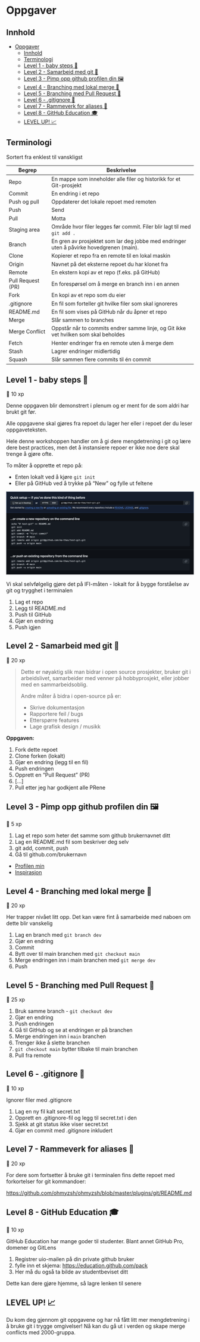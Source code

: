 # Oppgaver

## Innhold

- [Oppgaver](#oppgaver)
  - [Innhold](#innhold)
  - [Terminologi](#terminologi)
  - [Level 1 - baby steps 🍼](#level-1---baby-steps-)
  - [Level 2 - Samarbeid med git 🤝](#level-2---samarbeid-med-git-)
  - [Level 3 - Pimp opp github profilen din 🖼️](#level-3---pimp-opp-github-profilen-din-️)
  - [Level 4 - Branching med lokal merge 🌳](#level-4---branching-med-lokal-merge-)
  - [Level 5 - Branching med Pull Request 🌲](#level-5---branching-med-pull-request-)
  - [Level 6 - .gitignore 🫥](#level-6---gitignore-)
  - [Level 7 - Rammeverk for aliases 🐎](#level-7---rammeverk-for-aliases-)
  - [Level 8 - GitHub Education 🎓](#level-8---github-education-)
  - [LEVEL UP! 📈](#level-up-)

## Terminologi

Sortert fra enklest til vanskligst

| Begrep | Beskrivelse |
|--------|-------------|
| Repo | En mappe som inneholder alle filer og historikk for et Git-prosjekt |
| Commit | En endring i et repo |
| Push og pull | Oppdaterer det lokale repoet med remoten |
| Push | Send |
| Pull | Motta |
| Staging area | Område hvor filer legges før commit. Filer blir lagt til med `git add .`|
| Branch | En gren av prosjektet som lar deg jobbe med endringer uten å påvirke hovedgrenen (main). |
| Clone | Kopierer et repo fra en remote til en lokal maskin |
| Origin | Navnet på det eksterne repoet du har klonet fra |
| Remote | En ekstern kopi av et repo (f.eks. på GitHub) |
| Pull Request (PR) | En forespørsel om å merge en branch inn i en annen |
| Fork | En kopi av et repo som du eier |
| .gitignore | En fil som forteller git hvilke filer som skal ignoreres |
| README.md | En fil som vises på GitHub når du åpner et repo |
| Merge | Slår sammen to branches |
| Merge Conflict | Oppstår når to commits endrer samme linje, og Git ikke vet hvilken som skal beholdes |
| Fetch | Henter endringer fra en remote uten å merge dem |
| Stash | Lagrer endringer midlertidig |
|Squash | Slår sammen flere commits til én commit |

## Level 1 - baby steps 🍼

🌱 10 xp

Denne oppgaven blir demonstrert i plenum og er ment for de som aldri har brukt git før.

Alle oppgavene skal gjøres fra repoet du lager her eller i repoet der du leser oppgaveteksten.

Hele denne workshoppen handler om å gi dere mengdetrening i git og lære dere best practices, men det å instansiere repoer er ikke noe dere skal trenge å gjøre ofte.

To måter å opprette et repo på:

- Enten lokalt ved å kjøre `git init`
- Eller på GitHub ved å trykke på “New” og fylle ut feltene

![To måter å opprette et repo på](assets/image.png)

Vi skal selvfølgelig gjøre det på IFI-måten - lokalt for å bygge forståelse av git og trygghet i terminalen

1. Lag et repo
2. Legg til README.md
3. Push til GitHub
4. Gjør en endring
5. Push igjen

## Level 2 - Samarbeid med git 🤝

🌱 20 xp

> Dette er nøyaktig slik man bidrar i open source prosjekter, bruker git i arbeidslivet, samarbeider med venner på hobbyprosjekt, eller jobber med en sammarbeidsoblig.
>
> Andre måter å bidra i open-source på er:
>
> - Skrive dokumentasjon
> - Rapportere feil / bugs
> - Etterspørre features
> - Lage grafisk design / musikk

**Oppgaven:**

1. Fork dette repoet
2. Clone forken (lokalt)
3. Gjør en endring (legg til en fil)
4. Push endringen
5. Opprett en “Pull Request” (PR)
6. […]
7. Pull etter jeg har godkjent alle PRene

## Level 3 - Pimp opp github profilen din 🖼️

🌱 5 xp

1. Lag et repo som heter det samme som github brukernavnet ditt
2. Lag en README.md fil som beskriver deg selv
3. git add, commit, push
4. Gå til github.com/brukernavn

- [Profilen min](https://github.com/ka-thas)
- [Inspirasjon](https://github.com/abhisheknaiidu/awesome-github-profile-readme)

## Level 4 - Branching med lokal merge 🌳

🌱 20 xp

Her trapper nivået litt opp. Det kan være fint å samarbeide med naboen om dette blir vanskelig

1. Lag en branch med `git branch dev`
2. Gjør en endring
3. Commit
4. Bytt over til main branchen med `git checkout main`
5. Merge endringen inn i main branchen med `git merge dev`
6. Push

## Level 5 - Branching med Pull Request 🌲

🌱 25 xp

1. Bruk samme branch - `git checkout dev`
2. Gjør en endring
3. Push endringen
4. Gå til GitHub og se at endringen er på branchen
5. Merge endringen inn i `main` branchen
6. Trenger ikke å slette branchen
7. `git checkout main` bytter tilbake til main branchen
8. Pull fra remote

## Level 6 - .gitignore 🫥

🌱 10 xp

Ignorer filer med .gitignore

1. Lag en ny fil kalt secret.txt
2. Opprett en .gitignore-fil og legg til secret.txt i den
3. Sjekk at git status ikke viser secret.txt
4. Gjør en commit med .gitignore inkludert

## Level 7 - Rammeverk for aliases 🐎

🌱 20 xp

For dere som fortsetter å bruke git i terminalen fins dette repoet med forkortelser for git kommandoer:

<https://github.com/ohmyzsh/ohmyzsh/blob/master/plugins/git/README.md>

## Level 8 - GitHub Education 🎓

🌱 10 xp

GitHub Education har mange goder til studenter. Blant annet GitHub Pro, domener og GitLens

1. Registrer uio-mailen på din private github bruker
2. fylle inn et skjema: <https://education.github.com/pack>
3. Her må du også ta bilde av studentbeviset ditt

Dette kan dere gjøre hjemme, så lagre lenken til senere

## LEVEL UP! 📈

Du kom deg gjennom git oppgavene og har nå fått litt mer mengdetrening i å bruke git i trygge omgivelser! Nå kan du gå ut i verden og skape merge conflicts med 2000-gruppa.
